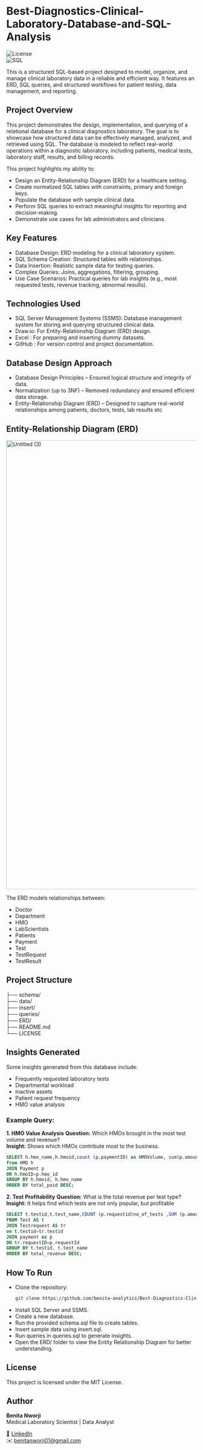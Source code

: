 # Best-Diagnostics-Clinical-Laboratory-Database-and-SQL-Analysis

![License](https://img.shields.io/badge/license-MIT-green)  
![SQL](https://img.shields.io/badge/SQL-Server-blue) 

This is a structured SQL-based project designed to model, organize, and manage clinical laboratory data in a reliable and efficient way. It features an ERD, SQL queries, and structured workflows for patient testing, data management, and reporting.
## Project Overview
This project demonstrates the design, implementation, and querying of a relational database for a clinical diagnostics laboratory. The goal is to showcase how structured data can be effectively managed, analyzed, and retrieved using SQL.
The database is modeled to reflect real-world operations within a diagnostic laboratory, including patients, medical tests, laboratory staff, results, and billing records.
 
 This project highlights my ability to:
- Design an Entity-Relationship Diagram (ERD) for a healthcare setting.
- Create normalized SQL tables with  constraints, primary and foreign keys.
- Populate the database with sample clinical data.
- Perform SQL queries to extract meaningful insights for reporting and decision-making.
- Demonstrate use cases for lab administrators and clinicians.

## Key Features
- Database Design: ERD modeling for a clinical laboratory system.
- SQL Schema Creation: Structured tables with relationships.
- Data Insertion: Realistic sample data for testing queries.
- Complex Queries: Joins, aggregations, filtering, grouping.
- Use Case Scenarios: Practical queries for lab insights (e.g., most requested tests, revenue tracking, abnormal results).

## Technologies Used

- SQL Server Management Systems (SSMS): Database management system for storing and querying structured clinical data.
- Draw.io: For Entity-Relationship Diagram (ERD) design.
- Excel : For preparing and inserting dummy datasets.
- GitHub : For version control and project documentation.

## Database Design Approach

- Database Design Principles – Ensured logical structure and integrity of data.
- Normalization (up to 3NF) – Removed redundancy and ensured efficient data storage.
- Entity-Relationship Diagram (ERD) – Designed to capture real-world relationships among patients, doctors, tests, lab results etc


## Entity-Relationship Diagram (ERD)

<img width="2252" height="1187" alt="Untitled (3)" src="https://github.com/user-attachments/assets/ac6f70db-2b8c-4f0d-81b7-5ee6676fa2d3" />

The ERD models relationships between:
- Doctor
- Department
- HMO
- LabScientists
- Patients
- Payment
- Test
- TestRequest
- TestResult

## Project Structure

├── schema/           
├── data/           
├── insert/  
├── queries/                 
├── ERD/               
├── README.md         
└── LICENSE

## Insights Generated
Some insights generated from this database include:
- Frequently requested laboratory tests
- Departmental workload
- Inactive assets
- Patient request frequency
- HMO value analysis

### Example Query:
**1. HMO Value Analysis**
**Question:** Which HMOs brought in the most test volume and revenue?  
**Insight:** Shows which HMOs contribute most to the business.  

```sql
SELECT h.hmo_name,h.hmoid,count (p.paymentID) as HMOVolume, sum(p.amount_paid) as total_paid
from HMO h
JOIN Payment p
ON h.hmoID=p.hmo_id
GROUP BY h.hmoid, h.hmo_name
ORDER BY total_paid DESC;
```
**2. Test Profitability**
**Question:** What is the total revenue per test type?
**Insight:** It helps find which tests are not only popular, but profitable

```sql
SELECT t.testid,t.test_name,COUNT (p.requestid)no_of_tests ,SUM (p.amount_paid)AS total_revenue
FROM Test AS t
JOIN Testrequest AS tr
on t.testid=tr.testid
JOIN payment as p
ON tr.requestID=p.requestId
GROUP BY t.testid, t.test_name
ORDER BY total_revenue DESC;
```

## How To Run
- Clone the repository:
   ```bash
   git clone https://github.com/benita-analytics/Best-Diagnostics-Clinical-Laboratory-Database-and-SQL-Analysis.git

- Install SQL Server and SSMS.
- Create a new database.
- Run the provided schema.sql file to create tables.
- Insert sample data using insert.sql.
- Run queries in queries.sql to generate insights.
- Open the ERD/ folder to view the Entity Relationship Diagram for better understanding.

## License
 This project is licensed under the MIT License.

## Author
**Benita Nworji**  
Medical Laboratory Scientist | Data Analyst  

🔗 [LinkedIn](https://www.linkedin.com/in/benita-nworji)  
 ✉️ benitanworji01@gmail.com 



